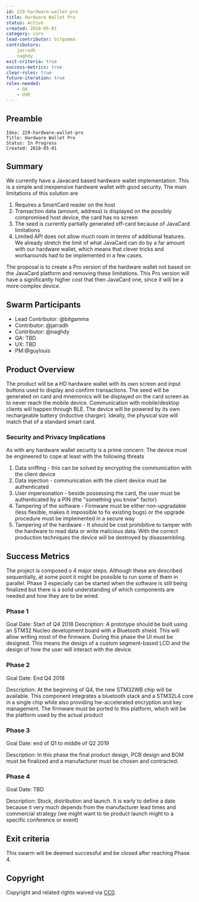 ```yaml
---
id: 229-hardware-wallet-pro
title: Hardware Wallet Pro
status: Active
created: 2018-05-01
category: core
lead-contributor: bitgamma
contributors:
    jarradh
    naghdy
exit-criteria: true
success-metrics: true
clear-roles: true
future-iteration: true
roles-needed:
    - QA
    - UXR
---
```


## Preamble

    Idea: 229-hardware-wallet-pro
    Title: Hardware Wallet Pro
    Status: In Progress
    Created: 2018-05-01

## Summary

We currently have a Javacard based hardware wallet implementation. This is a simple and inexpensive hardware wallet with good security. The main limitations of this solution are

1. Requires a SmartCard reader on the host
2. Transaction data (amount, address) is displayed on the possibly compromised host device, the card has no screen
3. The seed is currently partially generated off-card because of JavaCard limitations
4. Limited API does not allow much room in terms of additional features. We already stretch the limit of what JavaCard can do by a far amount with our hardware wallet, which means that clever tricks and workarounds had to be implemented in a few cases.

The proposal is to create a Pro version of the hardware wallet not based on the JavaCard platform and removing these limitations. This Pro version will have a significantly higher cost that then JavaCard one, since it will be a more complex device.

## Swarm Participants

- Lead Contributor: @bitgamma
- Contributor: @jarradh
- Contributor: @naghdy
- QA: TBD
- UX: TBD
- PM:@guylouis

## Product Overview
The product will be a HD hardware wallet with its own screen and input buttons used to display and confirm transactions. The seed will be generated on card and mnemonics will be displayed on the card screen as to never reach the mobile device. Communication with mobile/desktop clients will happen through BLE. The device will be powered by its own rechargeable battery (inductive charger). Ideally, the physical size will match that of a standard smart card.

### Security and Privacy Implications
As with any hardware wallet security is a prime concern. The device must be engineered to cope at least with the following threats

1. Data sniffing - this can be solved by encrypting the communication with the client device
2. Data injection - communication with the client device must be authenticated
3. User impersonation - beside possessing the card, the user must be authenticated by a PIN (the "something you know" factor)
4. Tampering of the software - Firmware must be either non-upgradable (less flexible, makes it impossible to fix existing bugs) or the upgrade procedure must be implemented in a secure way
5. Tampering of the hardware - It should be cost prohibitive to tamper with the hardware to read data or write malicious data. With the correct production techniques the device will be destroyed by disassembling.

## Success Metrics

The project is composed o 4 major steps. Although these are described sequentially, at some point it might be possible to run some of them in parallel. Phase 3 especially can be started when the software is still being finalized but there is a solid understanding of which components are needed and how they are to be wired.

### Phase 1
Goal Date: Start of Q4 2018
Description: A prototype should be built using an STM32 Nucleo development board with a Bluetooth shield. This will allow writing most of the firmware. During this phase the UI must be designed. This means the design of a custom segment-based LCD and the design of how the user will interact with the device.

### Phase 2
Goal Date: End Q4 2018

Description: At the beginning of Q4, the new STM32WB chip will be available. This component integrates a bluetooth stack and a STM32L4 core in a single chip while also providing hw-accelerated encryption and key management. The firmware must be ported to this platform, which will be the platform used by the actual product

### Phase 3
Goal Date: end of Q1 to middle of Q2 2019

Description: In this phase the final product design, PCB design and BOM must be finalized and a manufacturer must be chosen and contracted.

### Phase 4
Goal Date: TBD

Description: Stock, distribution and launch. It is early to define a date because it very much depends from the manufacturer lead times and commercial strategy (we might want to tie product launch might to a specific conference or event)

## Exit criteria

This swarm will be deemed successful and be closed after reaching Phase 4.

## Copyright

Copyright and related rights waived
via [CC0](https://creativecommons.org/publicdomain/zero/1.0/).
